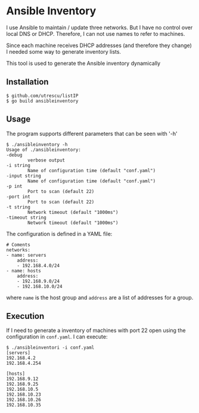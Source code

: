 Ansible Inventory
==============================
I use Ansible to maintain / update three networks. But I have no control over local DNS or DHCP. Therefore, I can not use names to refer to machines.

Since each machine receives DHCP addresses (and therefore they change) I needed some way to generate inventory lists.

This tool is used to generate the Ansible inventory dynamically

Installation
-------------------

    $ github.com/utrescu/listIP
    $ go build ansibleinventory

Usage
-------------------
The program supports different parameters that can be seen with '-h'

    $ ./ansibleinventory -h
    Usage of ./ansibleinventory:
    -debug
            verbose output
    -i string
            Name of configuration time (default "conf.yaml")
    -input string
            Name of configuration time (default "conf.yaml")
    -p int
            Port to scan (default 22)
    -port int
            Port to scan (default 22)
    -t string
            Network timeout (default "1000ms")
    -timeout string
            Network timeout (default "1000ms")

The configuration is defined in a YAML file:

    # Coments
    networks:
    - name: servers
        address:
        - 192.168.4.0/24
    - name: hosts
        address:
        - 192.168.9.0/24
        - 192.168.10.0/24


where `name` is the host group and `address` are a list of addresses for a group.

Execution
---------------------------------
If I need to generate a inventory of machines with port 22 open using the configuration in `conf.yaml`. I can execute:

    $ ./ansibleinventori -i conf.yaml
    [servers]
    192.168.4.2
    192.168.4.254

    [hosts]
    192.168.9.12
    192.168.9.25
    192.168.10.5
    192.168.10.23
    192.168.10.26
    192.168.10.35


